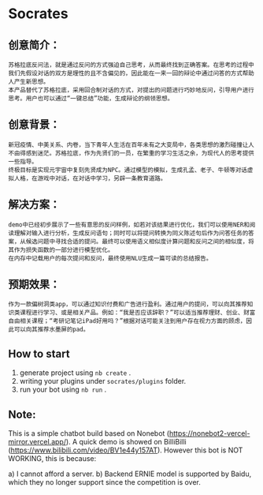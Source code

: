 # Socrates

## 创意简介：
	苏格拉底反问法，就是通过反问的方式强迫自己思考，从而最终找到正确答案。在思考的过程中我们先假设对话的双方是理性的且不含偏见的，因此能在一来一回的辩论中通过问答的方式帮助人产生新思想。
	本产品替代了苏格拉底，采用回合制对话的方式，对提出的问题进行巧妙地反问，引导用户进行思考。用户也可以通过“一键总结”功能，生成辩论的纲领思想。

## 创意背景：
	新冠疫情、中美关系、内卷，当下青年人生活在百年未有之大变局中，各类思想的激烈碰撞让人不由得感到迷茫。苏格拉底，作为先贤们的一员，在繁重的学习生活之余，为现代人的思考提供一些指导。
	终极目标是实现元宇宙中复刻先贤成为NPC。通过模型的模拟，生成孔孟、老子、牛顿等对话虚拟人格，在游戏中对话，在对话中学习，另辟一条教育道路。

## 解决方案：
	demo中已经初步展示了一些有意思的反问样例，如若对该结果进行优化，我们可以使用NER和阅读理解对输入进行分析，生成反问语句；同时可以将提问转换为同义陈述句后作为问答任务的答案，从候选问题中寻找合适的提问。最终可以使用语义相似度计算问题和反问之间的相似度，将其作为损失函数的一部分进行模型优化。
	在内存中记载用户的每次提问和反问，最终使用NLU生成一篇可读的总结报告。

## 预期效果：
	作为一款偏树洞类app，可以通过知识付费和广告进行盈利。通过用户的提问，可以向其推荐知识类课程进行学习、或是相关产品。例如：“我是否应该辞职？”可以适当推荐理财、创业、财富自由相关课程；“考研记笔记iPad好用吗？”根据对话可能关注到用户存在视力方面的顾虑，因此可以向其推荐水墨屏的pad。


## How to start

1. generate project using `nb create` .
2. writing your plugins under `socrates/plugins` folder.
3. run your bot using `nb run` .

## Note:

This is a simple chatbot build based on Nonebot (https://nonebot2-vercel-mirror.vercel.app/).
A quick demo is showed on BilliBilli (https://www.bilibili.com/video/BV1e44y157AT).
However this bot is NOT WORKING, this is because:

a) I cannot afford a server.
b) Backend ERNIE model is supported by Baidu, which they no longer support since the competition is over.